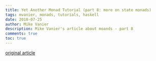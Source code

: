 ```yaml
---
title: Yet Another Monad Tutorial (part 8: more on state monads)
tags: mvanier, monads, tutorials, haskell
date: 2010-07-25
author: Mike Vanier
description: Mike Vanier's article about moands - part 8
comments: true
toc: true
---
```

[original article](http://mvanier.livejournal.com/5846.html)

